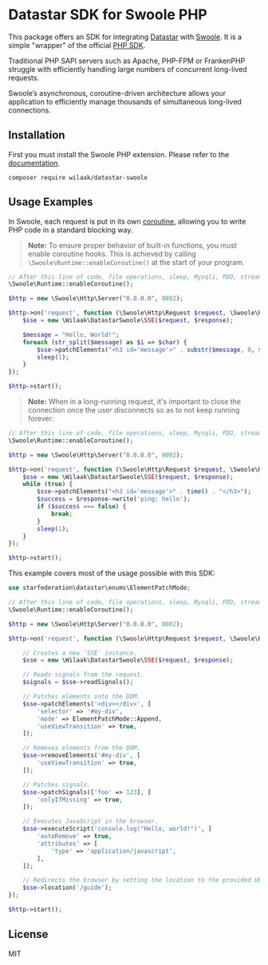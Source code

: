 # Datastar SDK for Swoole PHP

This package offers an SDK for integrating [Datastar](https://data-star.dev) with [Swoole](https://wiki.swoole.com/en/#/). It is a simple "wrapper" of the official [PHP SDK](https://github.com/starfederation/datastar-php).

Traditional PHP SAPI servers such as Apache, PHP-FPM or FrankenPHP struggle with efficiently handling large numbers of concurrent long-lived requests.

Swoole’s asynchronous, coroutine-driven architecture allows your application to efficiently manage thousands of simultaneous long-lived connections.

## Installation

First you must install the Swoole PHP extension. Please refer to the [documentation](https://wiki.swoole.com/en/#/environment?id=pecl).

    composer require wilaak/datastar-swoole

## Usage Examples

In Swoole, each request is put in its own [coroutine](https://wiki.swoole.com/en/#/coroutine), allowing you to write PHP code in a standard blocking way.

> **Note:** To ensure proper behavior of built-in functions, you must enable coroutine hooks. This is achieved by calling `\Swoole\Runtime::enableCoroutine()` at the start of your program.

```PHP
// After this line of code, file operations, sleep, Mysqli, PDO, streams, etc., all become asynchronous IO.
\Swoole\Runtime::enableCoroutine();

$http = new \Swoole\Http\Server("0.0.0.0", 8082);

$http->on('request', function (\Swoole\Http\Request $request, \Swoole\Http\Response $response) {
    $sse = new \Wilaak\DatastarSwoole\SSE($request, $response);

    $message = "Hello, World!";
    foreach (str_split($message) as $i => $char) {
        $sse->patchElements("<h3 id='message'>" . substr($message, 0, $i + 1) . "</h3>");
        sleep(1);
    }
});

$http->start();
```

> **Note:** When in a long-running request, it's important to close the connection once the user disconnects so as to not keep running forever:

```PHP
// After this line of code, file operations, sleep, Mysqli, PDO, streams, etc., all become asynchronous IO.
\Swoole\Runtime::enableCoroutine();

$http = new \Swoole\Http\Server("0.0.0.0", 8082);

$http->on('request', function (\Swoole\Http\Request $request, \Swoole\Http\Response $response) {
    $sse = new \Wilaak\DatastarSwoole\SSE($request, $response);
    while (true) {
        $sse->patchElements("<h3 id='message'>" . time() . "</h3>");
        $success = $response->write('ping: hello');
        if ($success === false) {
            break;
        }
        sleep(1);
    }
});

$http->start();
```

This example covers most of the usage possible with this SDK:

```php
use starfederation\datastar\enums\ElementPatchMode;

// After this line of code, file operations, sleep, Mysqli, PDO, streams, etc., all become asynchronous IO.
\Swoole\Runtime::enableCoroutine();

$http = new \Swoole\Http\Server("0.0.0.0", 8082);

$http->on('request', function (\Swoole\Http\Request $request, \Swoole\Http\Response $response) {

    // Creates a new `SSE` instance.
    $sse = new \Wilaak\DatastarSwoole\SSE($request, $response);

    // Reads signals from the request.
    $signals = $sse->readSignals();

    // Patches elements into the DOM.
    $sse->patchElements('<div></div>', [
        'selector' => '#my-div',
        'mode' => ElementPatchMode::Append,
        'useViewTransition' => true,
    ]);

    // Removes elements from the DOM.
    $sse->removeElements('#my-div', [
        'useViewTransition' => true,
    ]);

    // Patches signals.
    $sse->patchSignals(['foo' => 123], [
        'onlyIfMissing' => true,
    ]);

    // Executes JavaScript in the browser.
    $sse->executeScript('console.log("Hello, world!")', [
        'autoRemove' => true,
        'attributes' => [
            'type' => 'application/javascript',
        ],
    ]);

    // Redirects the browser by setting the location to the provided URI.
    $sse->location('/guide');
});

$http->start();
```

## License

MIT